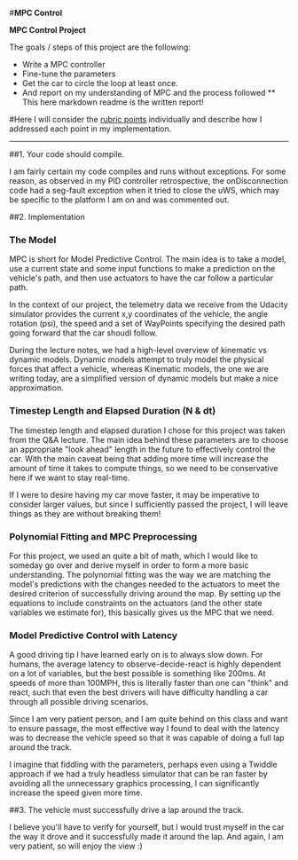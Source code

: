 #**MPC Control** 

**MPC Control Project**

The goals / steps of this project are the following:
* Write a MPC controller
* Fine-tune the parameters
* Get the car to circle the loop at least once.
* And report on my understanding of MPC and the process followed 
** This here markdown readme is the written report!


#Here I will consider the [rubric points](https://review.udacity.com/#!/rubrics/896/view) individually and describe how I addressed each point in my implementation.  

---

##1. Your code should compile.

I am fairly certain my code compiles and runs without exceptions.  For some reason, as observed in my PID
 controller retrospective, the onDisconnection code had a 
seg-fault exception when it tried to close the uWS, which may be specific to the platform I am on and was commented out. 

##2. Implementation

### The Model
MPC is short for Model Predictive Control.  The main idea is to take a model, use a current state and some input
functions to make a prediction on the vehicle's path, and then use actuators to have the car follow a particular path.

In the context of our project, the telemetry data we receive from the Udacity simulator provides the current
x,y coordinates of the vehicle, the angle rotation (psi), the speed and a set of WayPoints specifying
the desired path going forward that the car shoudl follow.

During the lecture notes, we had a high-level overview of kinematic vs dynamic models.  Dynamic models attempt
to truly model the physical forces that affect a vehicle, whereas Kinematic models, the one we are writing today,
are a simplified version of dynamic models but make a nice approximation.  

### Timestep Length and Elapsed Duration (N & dt)
The timestep length and elapsed duration I chose for this project was taken from the Q&A lecture.  The main
idea behind these parameters are to choose an appropriate "look ahead" length in the future to effectively 
control the car.  With the main caveat being that adding more time will increase the amount of time it takes to 
compute things, so we need to be conservative here if we want to stay real-time.  

If I were to desire having my car move faster, it may be imperative to consider larger values, but since
I sufficiently passed the project, I will leave things as they are without breaking them!

### Polynomial Fitting and MPC Preprocessing
For this project, we used an quite a bit of math, which I would like to someday go over and derive myself 
in order to form a more basic understanding.   The polynomial fitting was the way we are matching the model's predictions
with the changes needed to the actuators to meet the desired criterion of successfully driving around the map.
By setting up the equations to include constraints on the actuators (and the other state variables we estimate for),
this basically gives us the MPC that we need. 


### Model Predictive Control with Latency
A good driving tip I have learned early on is to always slow down.  For humans, the average latency to observe-decide-react
is highly dependent on a lot of variables, but the best possible is something like 200ms.  At speeds of more than 100MPH,
this is literally faster than one can "think" and react, such that even the best drivers will have difficulty handling
a car through all possible driving scenarios.  

Since I am very patient person, and I am quite behind on this class and want to ensure passage, the most effective way
I found to deal with the latency was to decrease the vehicle speed so that it was capable of doing a full lap around the track.

I imagine that fiddling with the parameters, perhaps even using a Twiddle approach if we had a truly headless simulator 
that can be ran faster by avoiding all the unnecessary graphics processing, I can significantly increase the speed
given more time.

##3. The vehicle must successfully drive a lap around the track.

I believe you'll have to verify for yourself, but I would trust myself in the car the way it drove and it
successfully made it around the lap. And again, I am very patient, so will enjoy the view :)

